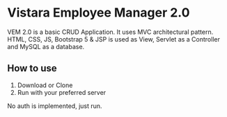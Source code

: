# Vistara Employee Manager 2.0
VEM 2.0 is a basic CRUD Application. It uses MVC architectural pattern.  
HTML, CSS, JS, Bootstrap 5 & JSP is used as View, Servlet as a Controller and MySQL as a database.

## How to use
1. Download or Clone
2. Run with your preferred server

No auth is implemented, just run.

